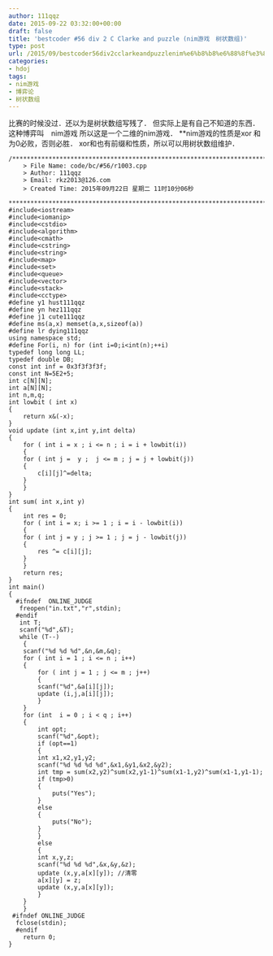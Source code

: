 ```yaml
---
author: 111qqz
date: 2015-09-22 03:32:00+00:00
draft: false
title: 'bestcoder #56 div 2 C Clarke and puzzle (nim游戏　树状数组)'
type: post
url: /2015/09/bestcoder56div2cclarkeandpuzzlenim%e6%b8%b8%e6%88%8f%e3%80%80%e6%a0%91%e7%8a%b6%e6%95%b0%e7%bb%84/
categories:
- hdoj
tags:
- nim游戏
- 博弈论
- 树状数组
---
```



比赛的时候没过．还以为是树状数组写残了．
但实际上是有自己不知道的东西．
这种博弈叫　nim游戏
所以这是一个二维的nim游戏．
**nim游戏的性质是xor 和为0必败，否则必胜．
xor和也有前缀和性质，所以可以用树状数组维护．
 

    
    /*************************************************************************
    	> File Name: code/bc/#56/r1003.cpp
    	> Author: 111qqz
    	> Email: rkz2013@126.com 
    	> Created Time: 2015年09月22日 星期二 11时10分06秒
     ************************************************************************/
    #include<iostream>
    #include<iomanip>
    #include<cstdio>
    #include<algorithm>
    #include<cmath>
    #include<cstring>
    #include<string>
    #include<map>
    #include<set>
    #include<queue>
    #include<vector>
    #include<stack>
    #include<cctype>
    #define y1 hust111qqz
    #define yn hez111qqz
    #define j1 cute111qqz
    #define ms(a,x) memset(a,x,sizeof(a))
    #define lr dying111qqz
    using namespace std;
    #define For(i, n) for (int i=0;i<int(n);++i)  
    typedef long long LL;
    typedef double DB;
    const int inf = 0x3f3f3f3f;
    const int N=5E2+5;
    int c[N][N];
    int a[N][N];
    int n,m,q;
    int lowbit ( int x)
    {
        return x&(-x);
    }
    void update (int x,int y,int delta)
    {
        for ( int i = x ; i <= n ; i = i + lowbit(i))
        {
    	for ( int j =  y ;  j <= m ; j = j + lowbit(j))
    	{
    	    c[i][j]^=delta;
    	}
        }
    }
    int sum( int x,int y)
    {
        int res = 0;
        for ( int i = x; i >= 1 ; i = i - lowbit(i))
        {
    	for ( int j = y ; j >= 1 ; j = j - lowbit(j))
    	{
    	    res ^= c[i][j];
    	}
        }
        return res;
    }
    int main()
    {
      #ifndef  ONLINE_JUDGE 
       freopen("in.txt","r",stdin);
      #endif
       int T;
       scanf("%d",&T);
       while (T--)
        {
    	scanf("%d %d %d",&n,&m,&q);
    	for ( int i = 1 ; i <= n ; i++)
    	{
    	    for ( int j = 1 ; j <= m ; j++)
    	    {
    		scanf("%d",&a[i][j]);
    		update (i,j,a[i][j]);
    	    }
    	}
    	for (int  i = 0 ; i < q ; i++)
    	{
    	    int opt;
    	    scanf("%d",&opt);
    	    if (opt==1)
    	    {
    		int x1,x2,y1,y2;
    		scanf("%d %d %d %d",&x1,&y1,&x2,&y2);
    		int tmp = sum(x2,y2)^sum(x2,y1-1)^sum(x1-1,y2)^sum(x1-1,y1-1);
    		if (tmp>0)
    		{
    		    puts("Yes");
    		}
    		else
    		{
    		    puts("No");
    		}
    	    }
    	    else
    	    {
    		int x,y,z;
    		scanf("%d %d %d",&x,&y,&z);
    		update (x,y,a[x][y]); //清零
    		a[x][y] = z;
    		update (x,y,a[x][y]);
    	    }
    	}
        }
     #ifndef ONLINE_JUDGE  
      fclose(stdin);
      #endif
    	return 0;
    }
    



